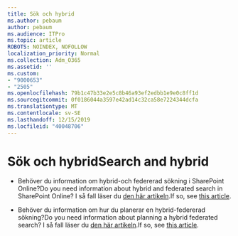 ```yaml
---
title: Sök och hybrid
ms.author: pebaum
author: pebaum
ms.audience: ITPro
ms.topic: article
ROBOTS: NOINDEX, NOFOLLOW
localization_priority: Normal
ms.collection: Adm_O365
ms.assetid: ''
ms.custom:
- "9000653"
- "2505"
ms.openlocfilehash: 79b1c47b33e2e5c8b46a93ef2edbb1e9e0c8ff1d
ms.sourcegitcommit: 0f0186044a3597e42ad14c32ca58e7224344dcfa
ms.translationtype: MT
ms.contentlocale: sv-SE
ms.lasthandoff: 12/15/2019
ms.locfileid: "40048706"
---
```

# <a name="search-and-hybrid"></a><span data-ttu-id="f1fdf-102">Sök och hybrid</span><span class="sxs-lookup"><span data-stu-id="f1fdf-102">Search and hybrid</span></span>

- <span data-ttu-id="f1fdf-103">Behöver du information om hybrid-och federerad sökning i SharePoint Online?</span><span class="sxs-lookup"><span data-stu-id="f1fdf-103">Do you need information about hybrid and federated search in SharePoint Online?</span></span> <span data-ttu-id="f1fdf-104">I så fall läser du [den här artikeln](https://docs.microsoft.com/sharepoint/hybrid/hybrid-search-in-sharepoint).</span><span class="sxs-lookup"><span data-stu-id="f1fdf-104">If so, see [this article](https://docs.microsoft.com/sharepoint/hybrid/hybrid-search-in-sharepoint).</span></span>

- <span data-ttu-id="f1fdf-105">Behöver du information om hur du planerar en hybrid-federerad sökning?</span><span class="sxs-lookup"><span data-stu-id="f1fdf-105">Do you need information about planning a hybrid federated search?</span></span>  <span data-ttu-id="f1fdf-106">I så fall läser du [den här artikeln](https://docs.microsoft.com/sharepoint/hybrid/plan-hybrid-federated-search).</span><span class="sxs-lookup"><span data-stu-id="f1fdf-106">If so, see [this article](https://docs.microsoft.com/sharepoint/hybrid/plan-hybrid-federated-search).</span></span>



